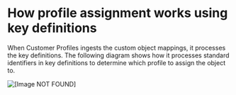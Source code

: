 # How profile assignment works using key definitions<a name="how-profile-assignment-works"></a>

When Customer Profiles ingests the custom object mappings, it processes the key definitions\. The following diagram shows how it processes standard identifiers in key definitions to determine which profile to assign the object to\. 

![\[Image NOT FOUND\]](http://docs.aws.amazon.com/connect/latest/adminguide/images/customer-profiles-template1.png)
